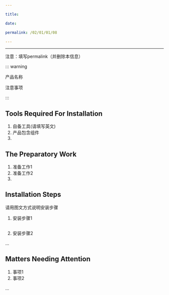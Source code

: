 ```yaml
---

title: 

date: 

permalink: /02/01/01/08

---
```

---
注意：填写permalink（并删除本信息）

::: warning

产品名称 

注意事项

:::

## Tools Required For Installation

1. 自备工具(请填写英文)
2. 产品包含组件
3. 

## The Preparatory Work

1. 准备工作1
2. 准备工作2
3. 

## Installation Steps

请用图文方式说明安装步骤

1. 安装步骤1

![]()

2. 安装步骤2

...

## Matters Needing Attention

1. 事项1
2. 事项2

...



